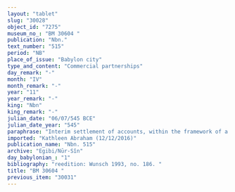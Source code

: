 ```yaml
---
layout: "tablet"
slug: "30028"
object_id: "7275"
museum_no_: "BM 30604 "
publication: "Nbn."
text_number: "515"
period: "NB"
place_of_issue: "Babylon city"
type_and_content: "Commercial partnerships"
day_remark: "-"
month: "IV"
month_remark: "-"
year: "11"
year_remark: "-"
king: "Nbn"
king_remark: "-"
julian_date: "06/07/545 BCE"
julian_date_year: "545"
paraphrase: "Interim settlement of accounts, within the framework of a business partnership.<br /> Three business partners divide the profits of their partnership in three equal shares as agreed (<em>aki zitti&scaron;unu</em>).<strong> A</strong> receives (<em>mahāru</em>)&nbsp; 1 mina of silver, his one-third share in the profits of the business partnership that he owns together with <strong>B</strong> and <strong>C</strong>. The silver is what had been paid to the partners in installments (<em>&scaron;a ina m&icirc;ni&scaron;u mahāru</em>) while trading their onions (<em>ana &scaron;ūmi</em>). <strong>B</strong>&nbsp; receives (<em>mahāru</em>) the 1 mina of silver that had been recorded in his tablet (<em>ina ṭuppi &scaron;akānu</em>). <strong>C</strong> can take (<em>na&scaron;&ucirc;</em>) the 1 mina of silver that is about to arrive (<em>erēbu</em>).&nbsp;<br /> &nbsp;<br /> <strong>A</strong> = Iddin-Marduk/Iqī&scaron;āya//Nūr-S&icirc;n; <strong>B</strong> = Ea-nāṣir(/Mu&scaron;allim//&Scaron;ang&ucirc;-Nanāya); <strong>C</strong> = Marduk-ēṭir&nbsp;"
imported: "Kathleen Abraham (12/12/2016)"
publication_name: "Nbn. 515"
archive: "Egibi/Nūr-Sîn"
day_babylonian_: "1"
bibliography: "reedition: Wunsch 1993, no. 186. "
title: "BM 30604 "
previous_item: "30031"
---
```

